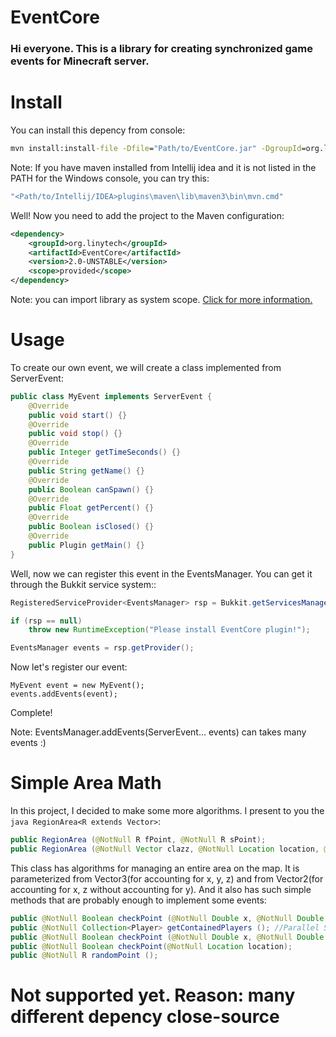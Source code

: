 # EventCore
### Hi everyone.  This is a library for creating synchronized game events for Minecraft server.

# Install
You can install this depency from console: 
```cmd
mvn install:install-file -Dfile="Path/to/EventCore.jar" -DgroupId=org.linytech -DartifactId=EventCore -Dversion=2.0-UNSTABLE
```

Note: If you have maven installed from Intellij idea and it is not listed in the PATH for the Windows console, you can try this:
```cmd
"<Path/to/Intellij/IDEA>plugins\maven\lib\maven3\bin\mvn.cmd"
```

Well! Now you need to add the project to the Maven configuration:
```xml
<dependency>
    <groupId>org.linytech</groupId>
    <artifactId>EventCore</artifactId>
    <version>2.0-UNSTABLE</version>
    <scope>provided</scope>
</dependency>
```
Note: you can import library as system scope. [Click for more information.](https://maven.apache.org/guides/introduction/introduction-to-dependency-mechanism.html)

# Usage
To create our own event, we will create a class implemented from ServerEvent:
```java
public class MyEvent implements ServerEvent {
    @Override
    public void start() {}
    @Override
    public void stop() {}
    @Override
    public Integer getTimeSeconds() {}
    @Override
    public String getName() {}
    @Override
    public Boolean canSpawn() {}
    @Override
    public Float getPercent() {}
    @Override
    public Boolean isClosed() {}
    @Override
    public Plugin getMain() {}
}
```

Well, now we can register this event in the EventsManager. You can get it through the Bukkit service system::
```java
RegisteredServiceProvider<EventsManager> rsp = Bukkit.getServicesManager().getRegistration(EventsManager.class);

if (rsp == null)
    throw new RuntimeException("Please install EventCore plugin!");

EventsManager events = rsp.getProvider();
```
Now let's register our event:
```
MyEvent event = new MyEvent();
events.addEvents(event);
```
Complete!

Note: EventsManager.addEvents(ServerEvent... events) can takes many events :)

# Simple Area Math
In this project, I decided to make some more algorithms. I present to you the ```java RegionArea<R extends Vector>```:
```java
public RegionArea (@NotNull R fPoint, @NotNull R sPoint);
public RegionArea (@NotNull Vector clazz, @NotNull Location location, @NotNull Double xOffset, @Nullable Double yOffset, @NotNull Double zOffset);
```
This class has algorithms for managing an entire area on the map. It is parameterized from Vector3(for accounting for x, y, z) and from Vector2(for accounting for x, z without accounting for y).
And it also has such simple methods that are probably enough to implement some events:
```java
public @NotNull Boolean checkPoint (@NotNull Double x, @NotNull Double y, @Nullable Double z);
public @NotNull Collection<Player> getContainedPlayers (); //Parallel StreamAPI Used
public @NotNull Boolean checkPoint (@NotNull Double x, @NotNull Double y, @Nullable Double z);
public @NotNull Boolean checkPoint(@NotNull Location location);
public @NotNull R randomPoint ();
```

# Not supported yet. Reason: many different depency close-source


